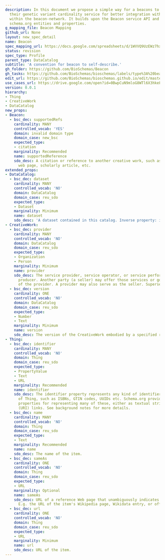 ```yaml
---
description: In this document we propose a simple way for a beacons to self-describe
  their genetic variant cardinality service for better integration with other beacons
  within the beacon-network. It builds upon the Beacon service API and uses existing
  schema.org entities and properties.
g_mapping_file: Beacon Mapping
github_url: None
layout: new_spec_detail
name: Beacon
spec_mapping_url: https://docs.google.com/spreadsheets/d/1WVVQ9UzEWz7hxreJwqf5SIyYO6YalZuASRX9njv7hYE/edit?usp=drivesdk
status: revision
spec_type: Profile
parent_type: DataCatalog
subtitle: 'A convention for beacon to self-describe.'
gh_folder: https://github.com/BioSchemas/Beacon
gh_tasks: https://github.com/BioSchemas/bioschemas/labels/type%3A%20beacon
edit_url: https://github.com/BioSchemas/bioschemas.github.io/edit/master/_newSpecs/Beacon.md
use_cases_url: https://drive.google.com/open?id=0BwpCuN9mloG8WTl6X3hkeFIwems
version: 0.0.1
hierarchy:
- Thing
- CreativeWork
- DataCatalog
new_props:
- Beacon:
  - bsc_dec: supportedRefs
    cardinality: MANY
    controlled_vocab: 'YES'
    domain: invalid domain type
    domain_case: new_bsc
    expected_type:
    - citation
    marginality: Recommended
    name: supportedReference
    sdo_desc: A citation or reference to another creative work, such as another publication,
      web page, scholarly article, etc.
extended_props:
- DataCatalog:
  - bsc_dec: dataset
    cardinality: MANY
    controlled_vocab: 'NO'
    domain: DataCatalog
    domain_case: reu_sdo
    expected_type:
    - Dataset
    marginality: Minimum
    name: dataset
    sdo_desc: 'A dataset contained in this catalog. Inverse property: includedInDataCatalog.'
- CreativeWork:
  - bsc_dec: provider
    cardinality: MANY
    controlled_vocab: 'NO'
    domain: DataCatalog
    domain_case: reu_sdo
    expected_type:
    - Organization
    - Person
    marginality: Minimum
    name: provider
    sdo_desc: The service provider, service operator, or service performer; the goods
      producer. Another party (a seller) may offer those services or goods on behalf
      of the provider. A provider may also serve as the seller. Supersedes carrier.
  - bsc_dec: version
    cardinality: ONE
    controlled_vocab: 'NO'
    domain: DataCatalog
    domain_case: reu_sdo
    expected_type:
    - Number
    - Text
    marginality: Minimum
    name: version
    sdo_desc: The version of the CreativeWork embodied by a specified resource.
- Thing:
  - bsc_dec: identifier
    cardinality: MANY
    controlled_vocab: 'NO'
    domain: Thing
    domain_case: reu_sdo
    expected_type:
    - PropertyValue
    - Text
    - URL
    marginality: Recommended
    name: identifier
    sdo_desc: The identifier property represents any kind of identifier for any kind
      of Thing, such as ISBNs, GTIN codes, UUIDs etc. Schema.org provides dedicated
      properties for representing many of these, either as textual strings or as URL
      (URI) links. See background notes for more details.
  - bsc_dec: name
    cardinality: MANY
    controlled_vocab: 'NO'
    domain: Thing
    domain_case: reu_sdo
    expected_type:
    - Text
    marginality: Recommended
    name: name
    sdo_desc: The name of the item.
  - bsc_dec: sameAs
    cardinality: ONE
    controlled_vocab: 'NO'
    domain: Thing
    domain_case: reu_sdo
    expected_type:
    - URL
    marginality: Optional
    name: sameAs
    sdo_desc: URL of a reference Web page that unambiguously indicates the item's identity.
      E.g. the URL of the item's Wikipedia page, Wikidata entry, or official website.
  - bsc_dec: url
    cardinality: ONE
    controlled_vocab: 'NO'
    domain: Thing
    domain_case: reu_sdo
    expected_type:
    - URL
    marginality: Minimum
    name: url
    sdo_desc: URL of the item.
---
```

